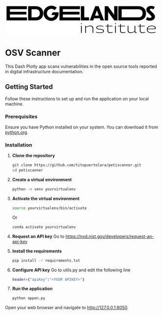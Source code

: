 ![App Screenshot](https://github.com/titopuertolara/petiscanner/blob/main/assets/logo.png)
# OSV Scanner

This Dash Plotly app scans vulnerabilities in the open source tools reported in digital infrastructure documentation.

## Getting Started

Follow these instructions to set up and run the application on your local machine.

### Prerequisites

Ensure you have Python installed on your system. You can download it from [python.org](https://www.python.org/).

### Installation

1. **Clone the repository**

   ```bash
   git clone https://github.com/titopuertolara/petiscanner.git
   cd petiscanner

2. **Create a virtual environment**
   ```bash
   python -m venv yourvirtualenv

3. **Activate the virtual environment**
   ```bash
   source yourvirtualenv/bin/activate
   ```
   Or

   ```bash
   conda activate yourvirtualenv
   ```
4. **Request an API key**
   Go to https://nvd.nist.gov/developers/request-an-api-key
  

5. **Install the requirements**
   ```bash
   pip install -r requirements.txt
   
6. **Configure API key**
   Go to utils.py and edit the following line
   ```bash
   header={"apiKey":"<YOUR APIKEY>"}
   ``` 
7. **Run the application**
   ```bash
   python appen.py


Open your web browser and navigate to http://127.0.0.1:8050.



   
   


